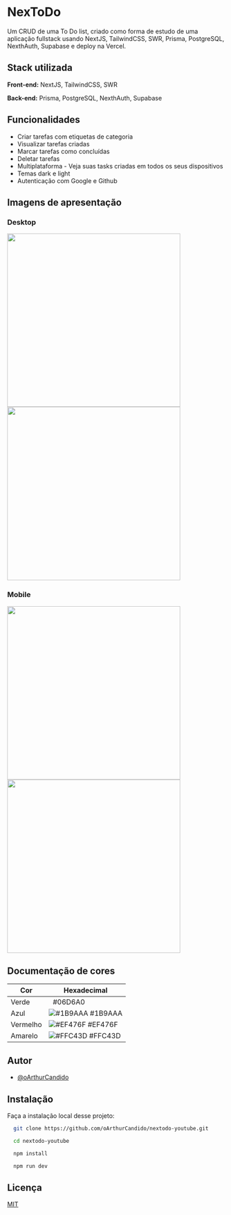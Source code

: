 
# **NexToDo**

Um CRUD de uma To Do list, criado como forma de estudo de uma aplicação fullstack usando NextJS, TailwindCSS, SWR, Prisma, PostgreSQL, NexthAuth, Supabase e deploy na Vercel.




## Stack utilizada

**Front-end:** NextJS, TailwindCSS, SWR

**Back-end:** Prisma, PostgreSQL, NexthAuth, Supabase


## Funcionalidades

- Criar tarefas com etiquetas de categoria
- Visualizar tarefas criadas
- Marcar tarefas como concluídas
- Deletar tarefas
- Multiplataforma - Veja suas tasks criadas em todos os seus dispositivos
- Temas dark e light
- Autenticação com Google e Github


## Imagens de apresentação

### Desktop

<img src="https://github.com/oArthurCandido/nextodo-youtube/assets/103594555/86e36acf-e4e5-4838-8170-e38294377fe5" width="400px"/>
<img src="https://github.com/oArthurCandido/nextodo-youtube/assets/103594555/f0ca75c0-4f74-4e44-8ea9-16e8df62ab93" width="400px"/>

### Mobile

<img src="https://github.com/oArthurCandido/nextodo-youtube/assets/103594555/a69e6027-c015-4c45-95f8-5a0695e87a6d" width="400px"/>
<img src="https://github.com/oArthurCandido/nextodo-youtube/assets/103594555/2caf9459-a784-4c28-ac0c-cadd96478de3" width="400px"/>

## Documentação de cores

| Cor               | Hexadecimal                                                |
| ----------------- | ---------------------------------------------------------------- |
| Verde       | <img src="https://via.placeholder.com/10/06D6A0" width="5px"/> #06D6A0 |
| Azul      | ![#1B9AAA](https://via.placeholder.com/10/1B9AAA) #1B9AAA |
| Vermelho       | ![#EF476F](https://via.placeholder.com/10/EF476F) #EF476F |
| Amarelo       | ![#FFC43D](https://via.placeholder.com/10/FFC43D) #FFC43D |


## Autor

- [@oArthurCandido](https://www.github.com/oarthurcandido)


## Instalação

Faça a instalação local desse projeto:

```bash
  git clone https://github.com/oArthurCandido/nextodo-youtube.git
```
```bash
  cd nextodo-youtube
```  
```bash
  npm install
```  
```bash
  npm run dev
```
    
## Licença

[MIT](https://choosealicense.com/licenses/mit/)

